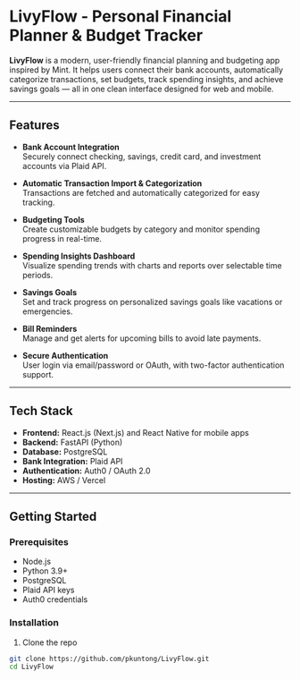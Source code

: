 # LivyFlow - Personal Financial Planner & Budget Tracker

**LivyFlow** is a modern, user-friendly financial planning and budgeting app inspired by Mint. It helps users connect their bank accounts, automatically categorize transactions, set budgets, track spending insights, and achieve savings goals — all in one clean interface designed for web and mobile.

---

## Features

- **Bank Account Integration**  
  Securely connect checking, savings, credit card, and investment accounts via Plaid API.

- **Automatic Transaction Import & Categorization**  
  Transactions are fetched and automatically categorized for easy tracking.

- **Budgeting Tools**  
  Create customizable budgets by category and monitor spending progress in real-time.

- **Spending Insights Dashboard**  
  Visualize spending trends with charts and reports over selectable time periods.

- **Savings Goals**  
  Set and track progress on personalized savings goals like vacations or emergencies.

- **Bill Reminders**  
  Manage and get alerts for upcoming bills to avoid late payments.

- **Secure Authentication**  
  User login via email/password or OAuth, with two-factor authentication support.

---

## Tech Stack

- **Frontend:** React.js (Next.js) and React Native for mobile apps  
- **Backend:** FastAPI (Python)  
- **Database:** PostgreSQL  
- **Bank Integration:** Plaid API  
- **Authentication:** Auth0 / OAuth 2.0  
- **Hosting:** AWS / Vercel

---

## Getting Started

### Prerequisites

- Node.js  
- Python 3.9+  
- PostgreSQL  
- Plaid API keys  
- Auth0 credentials

### Installation

1. Clone the repo  
```bash
git clone https://github.com/pkuntong/LivyFlow.git
cd LivyFlow

